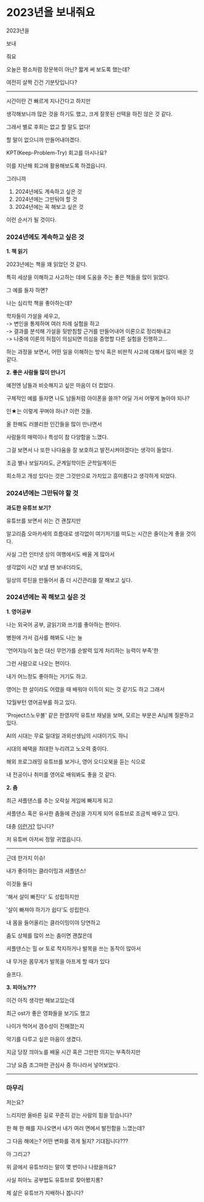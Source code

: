# 2023년을 보내줘요

2023년을

보내

줘요

오늘은 평소처럼 장문복이 아닌? 짧게 써 보도록 했는데?

여전히 살짝 긴건 기분탓입니다?

---

시간이란 건 빠르게 지나간다고 하지만

생각해보니까 많은 것을 하기도 했고, 크게 잘못된 선택을 하진 않은 것 같다.

그래서 별로 후회는 없고 할 말도 없다!


할 말이 없으니까 만들어내야겠다.

KPT(Keep-Problem-Try) 회고를 아시나요?

이를 지난해 회고에 활용해보도록 하겠읍니다.

그러니까

1. 2024년에도 계속하고 싶은 것
2. 2024년에는 그만둬야 할 것
3. 2024년에는 꼭 해보고 싶은 것

이런 순서가 될 것이다.

### 2024년에도 계속하고 싶은 것

**1. 책 읽기**

2023년에는 책을 꽤 읽었던 것 같다.

특히 세상을 이해하고 사고하는 데에 도움을 주는 좋은 책들을 많이 읽었다.

그 예를 들자 하면?

나는 심리학 책을 좋아하는데?

학자들이 가설을 세우고,  
-> 변인을 통제하며 여러 차례 실험을 하고  
-> 결과를 분석해 가설을 뒷받침할 근거를 만들어내어 이론으로 정리해내고  
-> 나중에 이론의 허점이 의심되면 의심을 증명할 다른 실험을 진행하고...  

하는 과정을 보면서, 어떤 일을 이해하는 방식 혹은 비판적 사고에 대해서 많이 배운 것 같다.

**2. 좋은 사람들 많이 만나기**

예전엔 남들과 비슷해지고 싶은 마음이 더 컸었다.

구체적인 예를 들자면 나도 남들처럼 아이폰을 쓸까? 어딜 가서 어떻게 놀아야 되나?

인★는 이렇게 꾸며야 하나? 이런 것들.

올 한해도 러블리한 인간들을 많이 만나면서

사람들의 매력이나 특성이 참 다양함을 느꼈다.

그걸 보면서 나 또한 나다움을 잘 보호하고 발전시켜야겠다는 생각이 들었다.

조금 별나 보일지라도, 군계일학이든 군학일계이든

희소하고 개성 있다는 것은 그것만으로 가치있고 흥미롭다고 생각하게 되었다.

### 2024년에는 그만둬야 할 것

**과도한 유튜브 보기?**

유튜브를 보면서 쉬는 건 괜찮지만

알고리즘 오마카세의 흐름대로 생각없이 여기저기를 떠도는 시간은 줄이는게 좋을 것이다.

사실 그런 인터넷 상의 여행에서도 배울 게 많아서

생각없이 시간 보낼 땐 보내더라도,

일상의 루틴을 만들어서 좀 더 시간관리를 잘 해보고 싶다.

### 2024년에는 꼭 해보고 싶은 것

**1. 영어공부**

나는 외국어 공부, 글읽기와 쓰기를 좋아하는 편이다.

병원에 가서 검사를 해봐도 나는 늘

'언어지능이 높은 대신 무언가를 순발력 있게 처리하는 능력이 부족'한

그런 사람으로 나오는 편이다.

내가 어느정도 좋아하는 거기도 하고.

영어는 한 살이라도 어렸을 때 배워야 이득이 되는 것 같기도 하고 그래서

12월부턴 영어공부를 하고 있다.

'Project스노우볼' 같은 한영자막 유튜브 채널을 보며, 모르는 부분은 AI님께 질문하고 있다.

AI의 시대는 무료 일대일 과외선생님의 시대이기도 하니

시대의 혜택을 최대한 누리려고 노오력 중이다.

해외 프로그래밍 유튜브를 보거나, 영어 오디오북을 듣는 식으로

내 전공이나 취미를 영어로 배워봐도 좋을 것 같다.

**2. 춤**

최근 셔플댄스를 추는 오락실 게임에 빠지게 되고

셔플댄스 혹은 유사한 춤들에 관심을 가지게 되어 유튜브로 조금씩 배우고 있다.

대충 [이런거?](https://youtube.com/shorts/bn3AQJM7xPY?si=TdUzHJYpZMtTgMmT) 입니다?

저 유튜버 아저씨 정말 귀엽읍니다.

---

근데 한가지 이슈!

내가 좋아하는 클라이밍과 셔플댄스!

이것들 둘다

'해서 살이 빠진다' 도 성립하지만

'살이 빠져야 하기가 쉽다'도 성립한다.

내 몸을 들어올리는 클라이밍이야 당연하고

춤도 상체를 많이 쓰는 춤이면 괜찮은데

셔플댄스는 힐 or 토로 착지하거나 발목을 쓰는 동작이 많아서

내 무거운 몸무게가 발목을 아프게 할 때가 있다

슬프다.

**3. 피아노???**

이건 아직 생각만 해보고있는데

최근 ost가 좋은 영화들을 보기도 했고

나이가 먹어서 갬수성이 진해졌는지

악기를 다루고 싶은 마음이 생겼다.

지금 당장 끠아노를 배울 시간 혹은 그만한 의지는 부족하지만

그냥 요즘 조그마한 관심사 중 하나라서 넣어보았다.

---

### 마무리

저는요?

느리지만 올바른 길로 꾸준히 걷는 사람의 힘을 믿습니다?

한 해 한 해를 지나오면서 내가 여러 면에서 발전함을 느꼈는데?

그 다음 해에는? 어떤 변화를 겪게 될지? 기대됩니다???

아 그리고?

위 글에서 유튜브라는 말이 몇 번이나 나왔을까요?

사실 피아노 공부법도 유튜브로 찾아봤지롱?

제 삶은 유튜브가 지배하나 봅니다?